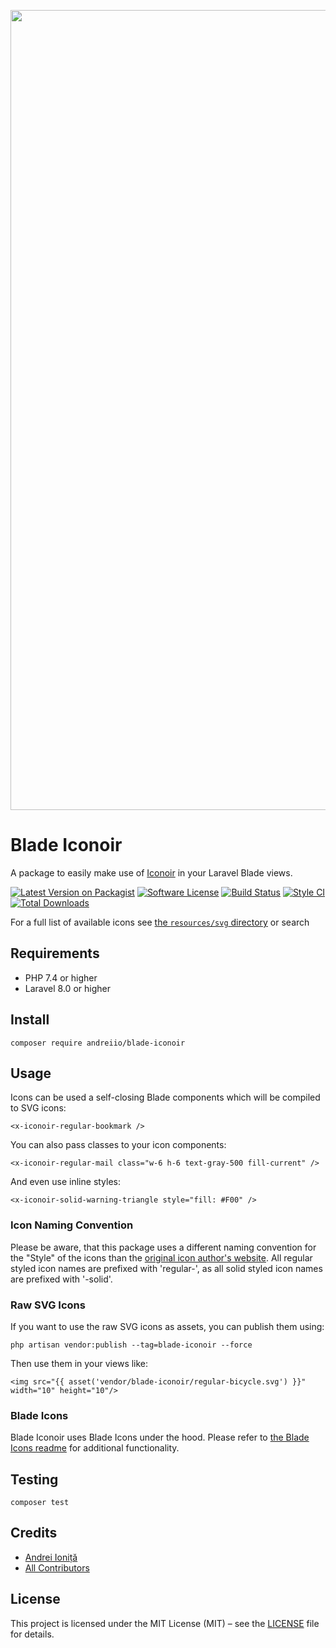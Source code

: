 <p align="center">
    <img src="https://banners.beyondco.de/Blade%20Iconoir.png?theme=light&packageManager=composer+require&packageName=andreiio%2Fblade-iconoir&pattern=architect&style=style_1&description=A+package+to+easily+make+use+of+Iconoir+in+your+Laravel+Blade+views.&md=1&showWatermark=1&fontSize=100px&images=https%3A%2F%2Flaravel.com%2Fimg%2Flogomark.min.svg" width="1280" title="Social Card Blade Iconoir">
</p>

# Blade Iconoir

A package to easily make use of [Iconoir](https://iconoir.com/) in your Laravel Blade views.

[![Latest Version on Packagist][ico-version]][link-packagist]
[![Software License][ico-license]](LICENSE.md)
[![Build Status][ico-github-actions]][link-github-actions]
[![Style CI][ico-styleci]][link-styleci]
[![Total Downloads][ico-downloads]][link-downloads]

For a full list of available icons see [the `resources/svg` directory](./resources/svg) or search

## Requirements

- PHP 7.4 or higher
- Laravel 8.0 or higher

## Install

```console
composer require andreiio/blade-iconoir
```

## Usage

Icons can be used a self-closing Blade components which will be compiled to SVG icons:
```blade
<x-iconoir-regular-bookmark />
```

You can also pass classes to your icon components:
```blade
<x-iconoir-regular-mail class="w-6 h-6 text-gray-500 fill-current" />
```

And even use inline styles:
```blade
<x-iconoir-solid-warning-triangle style="fill: #F00" />
```
### Icon Naming Convention

Please be aware, that this package uses a different naming convention for the "Style" of the icons than the [original icon author's website](https://iconoir.com/docs/naming-convention##:~:text=Styles). All regular styled icon names are prefixed with 'regular-', as all solid styled icon names are prefixed with '-solid'.

### Raw SVG Icons

If you want to use the raw SVG icons as assets, you can publish them using:

```console
php artisan vendor:publish --tag=blade-iconoir --force
```

Then use them in your views like:

```blade
<img src="{{ asset('vendor/blade-iconoir/regular-bicycle.svg') }}" width="10" height="10"/>
```

### Blade Icons

Blade Iconoir uses Blade Icons under the hood. Please refer to [the Blade Icons readme](https://github.com/blade-ui-kit/blade-icons) for additional functionality.

## Testing

```console
composer test
```

## Credits

- [Andrei Ioniță][link-author]
- [All Contributors][link-contributors]

## License

This project is licensed under the MIT License (MIT) – see the [LICENSE](LICENSE.md) file for details.

[ico-version]: https://img.shields.io/packagist/v/andreiio/blade-iconoir.svg?style=flat-square
[ico-license]: https://img.shields.io/badge/license-MIT-brightgreen.svg?style=flat-square
[ico-github-actions]: https://img.shields.io/github/actions/workflow/status/andreiio/blade-iconoir/tests.yml?style=flat-square
[ico-styleci]: https://styleci.io/repos/365816298/shield
[ico-downloads]: https://img.shields.io/packagist/dt/andreiio/blade-iconoir.svg?style=flat-square

[link-packagist]: https://packagist.org/packages/andreiio/blade-iconoir
[link-github-actions]: https://github.com/andreiio/blade-iconoir/actions
[link-styleci]: https://styleci.io/repos/365816298
[link-downloads]: https://packagist.org/packages/andreiio/blade-iconoir
[link-author]: https://github.com/andreiio
[link-contributors]: ../../contributors
